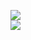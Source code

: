 [![](https://img.shields.io/badge/Made%20With-Github%20Spray-lightgrey.svg?style=for-the-badge&logo=github)](https://github.com/Annihil/github-spray#4772)  
[![](https://i.imgur.com/2DrTn0Z.gif)](https://github.com/Annihil/github-spray)